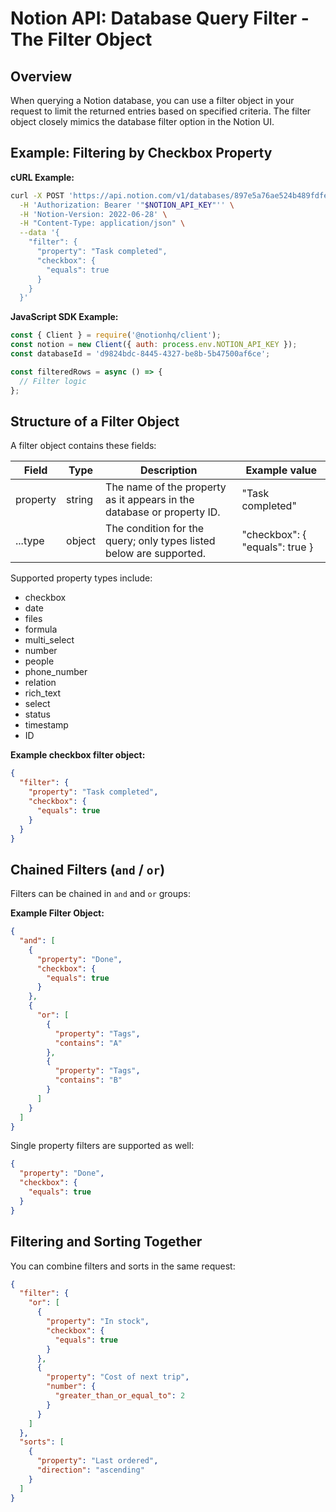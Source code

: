 
# Notion API: Database Query Filter - The Filter Object

## Overview

When querying a Notion database, you can use a filter object in your request to limit the returned entries based on specified criteria. The filter object closely mimics the database filter option in the Notion UI.

## Example: Filtering by Checkbox Property

**cURL Example:**
```bash
curl -X POST 'https://api.notion.com/v1/databases/897e5a76ae524b489fdfe71f5945d1af/query' \
  -H 'Authorization: Bearer '"$NOTION_API_KEY"'' \
  -H 'Notion-Version: 2022-06-28' \
  -H "Content-Type: application/json" \
  --data '{
    "filter": {
      "property": "Task completed",
      "checkbox": {
        "equals": true
      }
    }
  }'
```

**JavaScript SDK Example:**
```js
const { Client } = require('@notionhq/client');
const notion = new Client({ auth: process.env.NOTION_API_KEY });
const databaseId = 'd9824bdc-8445-4327-be8b-5b47500af6ce';

const filteredRows = async () => {
  // Filter logic
};
```

## Structure of a Filter Object

A filter object contains these fields:

| Field     | Type   | Description                                                            | Example value             |
|-----------|--------|------------------------------------------------------------------------|--------------------------|
| property  | string | The name of the property as it appears in the database or property ID. | "Task completed"         |
| ...type   | object | The condition for the query; only types listed below are supported.     | "checkbox": { "equals": true } |

Supported property types include:
- checkbox
- date
- files
- formula
- multi_select
- number
- people
- phone_number
- relation
- rich_text
- select
- status
- timestamp
- ID

**Example checkbox filter object:**
```json
{
  "filter": {
    "property": "Task completed",
    "checkbox": {
      "equals": true
    }
  }
}
```

## Chained Filters (`and` / `or`)

Filters can be chained in `and` and `or` groups:

**Example Filter Object:**
```json
{
  "and": [
    {
      "property": "Done",
      "checkbox": {
        "equals": true
      }
    },
    {
      "or": [
        {
          "property": "Tags",
          "contains": "A"
        },
        {
          "property": "Tags",
          "contains": "B"
        }
      ]
    }
  ]
}
```

Single property filters are supported as well:
```json
{
  "property": "Done",
  "checkbox": {
    "equals": true
  }
}
```

## Filtering and Sorting Together

You can combine filters and sorts in the same request:
```json
{
  "filter": {
    "or": [
      {
        "property": "In stock",
        "checkbox": {
          "equals": true
        }
      },
      {
        "property": "Cost of next trip",
        "number": {
          "greater_than_or_equal_to": 2
        }
      }
    ]
  },
  "sorts": [
    {
      "property": "Last ordered",
      "direction": "ascending"
    }
  ]
}
